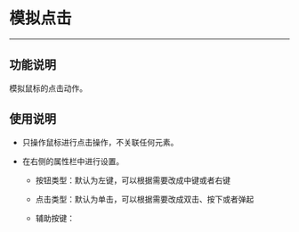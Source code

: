 # 模拟点击
---
## 功能说明
模拟鼠标的点击动作。

## 使用说明
* 只操作鼠标进行点击操作，不关联任何元素。

* 在右侧的属性栏中进行设置。
  * 按钮类型：默认为左键，可以根据需要改成中键或者右键
  
  * 点击类型：默认为单击，可以根据需要改成双击、按下或者弹起
  * 辅助按键：